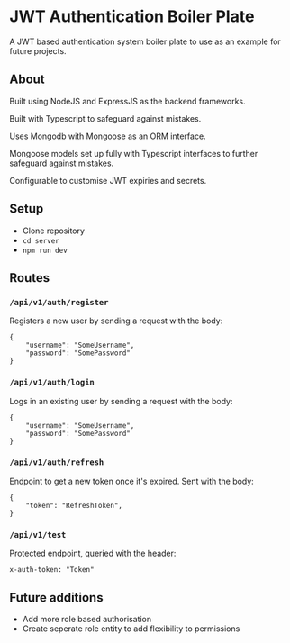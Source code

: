 # JWT Authentication Boiler Plate

A JWT based authentication system boiler plate to use as an example for future projects.

## About

Built using NodeJS and ExpressJS as the backend frameworks.

Built with Typescript to safeguard against mistakes.

Uses Mongodb with Mongoose as an ORM interface.

Mongoose models set up fully with Typescript interfaces to further safeguard against mistakes.

Configurable to customise JWT expiries and secrets.

## Setup

- Clone repository
- `cd server`
- `npm run dev`

## Routes

### `/api/v1/auth/register`

Registers a new user by sending a request with the body:

```
{
    "username": "SomeUsername",
    "password": "SomePassword"
}
```

### `/api/v1/auth/login`

Logs in an existing user by sending a request with the body:

```
{
    "username": "SomeUsername",
    "password": "SomePassword"
}
```

### `/api/v1/auth/refresh`

Endpoint to get a new token once it's expired. Sent with the body:

```
{
    "token": "RefreshToken",
}
```

### `/api/v1/test`

Protected endpoint, queried with the header:

```
x-auth-token: "Token"
```

## Future additions

- Add more role based authorisation
- Create seperate role entity to add flexibility to permissions
